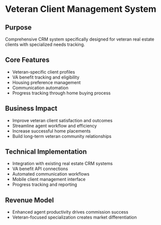 # Veteran Client Management System

## Purpose
Comprehensive CRM system specifically designed for veteran real estate clients with specialized needs tracking.

## Core Features
- Veteran-specific client profiles
- VA benefit tracking and eligibility
- Housing preference management
- Communication automation
- Progress tracking through home buying process

## Business Impact
- Improve veteran client satisfaction and outcomes
- Streamline agent workflow and efficiency
- Increase successful home placements
- Build long-term veteran community relationships

## Technical Implementation
- Integration with existing real estate CRM systems
- VA benefit API connections
- Automated communication workflows
- Mobile client management interface
- Progress tracking and reporting

## Revenue Model
- Enhanced agent productivity drives commission success
- Veteran-focused specialization creates market differentiation